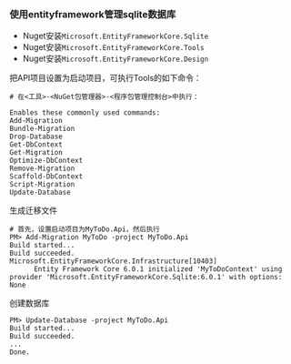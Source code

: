 ﻿### 使用entityframework管理sqlite数据库
- Nuget安装`Microsoft.EntityFrameworkCore.Sqlite`
- Nuget安装`Microsoft.EntityFrameworkCore.Tools`
- Nuget安装`Microsoft.EntityFrameworkCore.Design`

把API项目设置为启动项目，可执行Tools的如下命令：
```
# 在<工具>-<NuGet包管理器>-<程序包管理控制台>中执行：

Enables these commonly used commands:
Add-Migration
Bundle-Migration
Drop-Database
Get-DbContext
Get-Migration
Optimize-DbContext
Remove-Migration
Scaffold-DbContext
Script-Migration
Update-Database
```

生成迁移文件
```
# 首先，设置启动项目为MyToDo.Api，然后执行
PM> Add-Migration MyToDo -project MyToDo.Api
Build started...
Build succeeded.
Microsoft.EntityFrameworkCore.Infrastructure[10403]
      Entity Framework Core 6.0.1 initialized 'MyToDoContext' using provider 'Microsoft.EntityFrameworkCore.Sqlite:6.0.1' with options: None
```
创建数据库
```
PM> Update-Database -project MyToDo.Api
Build started...
Build succeeded.
...
Done.
```
